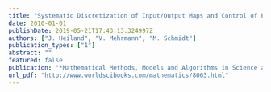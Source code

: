 ```yaml
---
title: "Systematic Discretization of Input/Output Maps and Control of Partial Differential Equations"
date: 2010-01-01
publishDate: 2019-05-21T17:43:13.324997Z
authors: ["J. Heiland", "V. Mehrmann", "M. Schmidt"]
publication_types: ["1"]
abstract: ""
featured: false
publication: "*Mathematical Methods, Models and Algorithms in Science and Technology*"
url_pdf: "http://www.worldscibooks.com/mathematics/8063.html"
---
```


